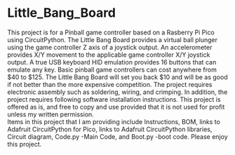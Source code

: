 # Little_Bang_Board
This project is for a Pinball game controller based on a Rasberry Pi Pico using CircuitPython.  The Little Bang Board provides a virtual ball plunger using the game controller Z axis of a joystick output.  An accelerometer provides X/Y movement to the applicable game controller X/Y joystick output. A true USB keyboard HID emulation provides 16 buttons that can emulate any key.  Basic pinball game controllers can cost anywhere from $40 to $125. The Little Bang Board will set you back $10 and will be as good if not better than the more expensive competition. The project requires electronic assembly such as soldering, wiring, and crimping. In addition, the project requires following software installation instructions.  This project is offered as is, and free to copy and use provided that it is not used for profit unless my written permission.  
Items in this project that I am providing include Instructions, BOM, links to Adafruit CircuitPython for Pico, links to Adafruit CircuitPython libraries, Circuit diagram, Code.py -Main Code, and Boot.py -boot code. Please enjoy this project. 
